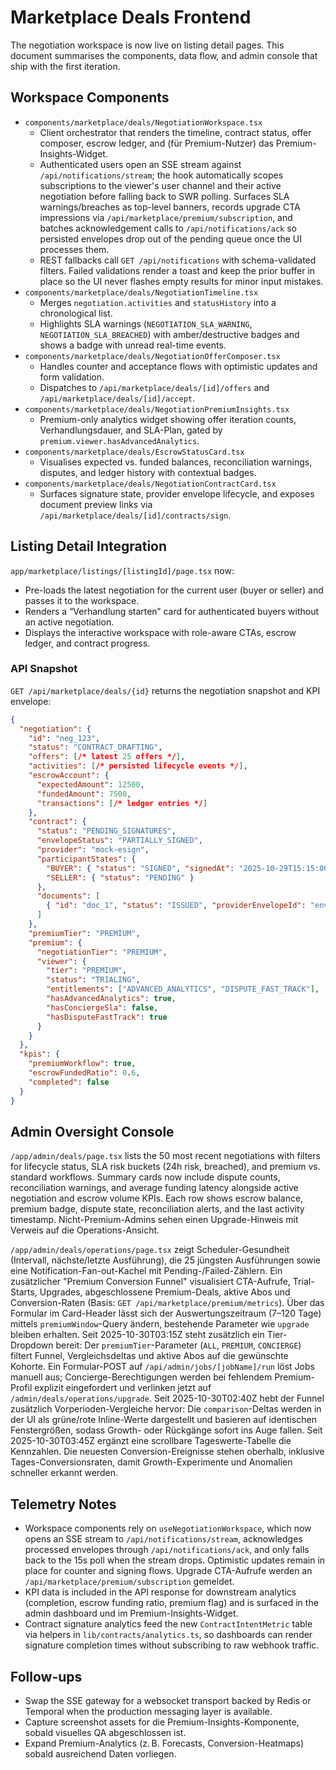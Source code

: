 # Marketplace Deals Frontend

The negotiation workspace is now live on listing detail pages. This document summarises the components, data flow, and admin
console that ship with the first iteration.

## Workspace Components

* `components/marketplace/deals/NegotiationWorkspace.tsx`
  * Client orchestrator that renders the timeline, contract status, offer composer, escrow ledger, and (für Premium-Nutzer)
    das Premium-Insights-Widget.
  * Authenticated users open an SSE stream against `/api/notifications/stream`; the hook automatically scopes subscriptions to
    the viewer's user channel and their active negotiation before falling back to SWR polling. Surfaces SLA warnings/breaches as
    top-level banners, records upgrade CTA impressions via `/api/marketplace/premium/subscription`, and batches acknowledgement
    calls to `/api/notifications/ack` so persisted envelopes drop out of the pending queue once the UI processes them.
  * REST fallbacks call `GET /api/notifications` with schema-validated filters. Failed validations render a toast and keep the
    prior buffer in place so the UI never flashes empty results for minor input mistakes.
* `components/marketplace/deals/NegotiationTimeline.tsx`
  * Merges `negotiation.activities` and `statusHistory` into a chronological list.
  * Highlights SLA warnings (`NEGOTIATION_SLA_WARNING`, `NEGOTIATION_SLA_BREACHED`) with amber/destructive badges and shows a
    badge with unread real-time events.
* `components/marketplace/deals/NegotiationOfferComposer.tsx`
  * Handles counter and acceptance flows with optimistic updates and form validation.
  * Dispatches to `/api/marketplace/deals/[id]/offers` and `/api/marketplace/deals/[id]/accept`.
* `components/marketplace/deals/NegotiationPremiumInsights.tsx`
  * Premium-only analytics widget showing offer iteration counts, Verhandlungsdauer, and SLA-Plan, gated by
    `premium.viewer.hasAdvancedAnalytics`.
* `components/marketplace/deals/EscrowStatusCard.tsx`
  * Visualises expected vs. funded balances, reconciliation warnings, disputes, and ledger history with contextual badges.
* `components/marketplace/deals/NegotiationContractCard.tsx`
  * Surfaces signature state, provider envelope lifecycle, and exposes document preview links via `/api/marketplace/deals/[id]/contracts/sign`.

## Listing Detail Integration

`app/marketplace/listings/[listingId]/page.tsx` now:

* Pre-loads the latest negotiation for the current user (buyer or seller) and passes it to the workspace.
* Renders a “Verhandlung starten” card for authenticated buyers without an active negotiation.
* Displays the interactive workspace with role-aware CTAs, escrow ledger, and contract progress.

### API Snapshot

`GET /api/marketplace/deals/{id}` returns the negotiation snapshot and KPI envelope:

```json
{
  "negotiation": {
    "id": "neg_123",
    "status": "CONTRACT_DRAFTING",
    "offers": [/* latest 25 offers */],
    "activities": [/* persisted lifecycle events */],
    "escrowAccount": {
      "expectedAmount": 12500,
      "fundedAmount": 7500,
      "transactions": [/* ledger entries */]
    },
    "contract": {
      "status": "PENDING_SIGNATURES",
      "envelopeStatus": "PARTIALLY_SIGNED",
      "provider": "mock-esign",
      "participantStates": {
        "BUYER": { "status": "SIGNED", "signedAt": "2025-10-29T15:15:00.000Z" },
        "SELLER": { "status": "PENDING" }
      },
      "documents": [
        { "id": "doc_1", "status": "ISSUED", "providerEnvelopeId": "env_1" }
      ]
    },
    "premiumTier": "PREMIUM",
    "premium": {
      "negotiationTier": "PREMIUM",
      "viewer": {
        "tier": "PREMIUM",
        "status": "TRIALING",
        "entitlements": ["ADVANCED_ANALYTICS", "DISPUTE_FAST_TRACK"],
        "hasAdvancedAnalytics": true,
        "hasConciergeSla": false,
        "hasDisputeFastTrack": true
      }
    }
  },
  "kpis": {
    "premiumWorkflow": true,
    "escrowFundedRatio": 0.6,
    "completed": false
  }
}
```

## Admin Oversight Console

`/app/admin/deals/page.tsx` lists the 50 most recent negotiations with filters for lifecycle status, SLA risk buckets (24h risk,
breached), and premium vs. standard workflows. Summary cards now include dispute counts, reconciliation warnings, and average
funding latency alongside active negotiation and escrow volume KPIs. Each row shows escrow balance, premium badge, dispute
state, reconciliation alerts, and the last activity timestamp. Nicht-Premium-Admins sehen einen Upgrade-Hinweis mit Verweis auf
die Operations-Ansicht.

`/app/admin/deals/operations/page.tsx` zeigt Scheduler-Gesundheit (Intervall, nächste/letzte Ausführung), die 25 jüngsten
Ausführungen sowie eine Notification-Fan-out-Kachel mit Pending-/Failed-Zählern. Ein zusätzlicher "Premium Conversion Funnel"
visualisiert CTA-Aufrufe, Trial-Starts, Upgrades, abgeschlossene Premium-Deals, aktive Abos und Conversion-Raten (Basis:
`GET /api/marketplace/premium/metrics`). Über das Formular im Card-Header lässt sich der Auswertungszeitraum (7–120 Tage)
mittels `premiumWindow`-Query ändern, bestehende Parameter wie `upgrade` bleiben erhalten. Seit 2025-10-30T03:15Z steht
zusätzlich ein Tier-Dropdown bereit: Der `premiumTier`-Parameter (`ALL`, `PREMIUM`, `CONCIERGE`) filtert Funnel, Vergleichsdeltas
und aktive Abos auf die gewünschte Kohorte. Ein Formular-POST auf
`/api/admin/jobs/[jobName]/run` löst Jobs manuell aus; Concierge-Berechtigungen werden bei fehlendem Premium-Profil explizit
eingefordert und verlinken jetzt auf `/admin/deals/operations/upgrade`.
Seit 2025-10-30T02:40Z hebt der Funnel zusätzlich Vorperioden-Vergleiche hervor: Die `comparison`-Deltas werden in der UI als
grüne/rote Inline-Werte dargestellt und basieren auf identischen Fenstergrößen, sodass Growth- oder Rückgänge sofort ins Auge
fallen.
Seit 2025-10-30T03:45Z ergänzt eine scrollbare Tageswerte-Tabelle die Kennzahlen. Die neuesten Conversion-Ereignisse stehen
oberhalb, inklusive Tages-Conversionsraten, damit Growth-Experimente und Anomalien schneller erkannt werden.

## Telemetry Notes

* Workspace components rely on `useNegotiationWorkspace`, which now opens an SSE stream to `/api/notifications/stream`,
  acknowledges processed envelopes through `/api/notifications/ack`, and only falls back to the 15s poll when the stream drops.
  Optimistic updates remain in place for counter and signing flows. Upgrade CTA-Aufrufe werden an
  `/api/marketplace/premium/subscription` gemeldet.
* KPI data is included in the API response for downstream analytics (completion, escrow funding ratio, premium flag) and is
  surfaced in the admin dashboard und im Premium-Insights-Widget.
* Contract signature analytics feed the new `ContractIntentMetric` table via helpers in `lib/contracts/analytics.ts`, so
  dashboards can render signature completion times without subscribing to raw webhook traffic.

## Follow-ups

* Swap the SSE gateway for a websocket transport backed by Redis or Temporal when the production messaging layer is available.
* Capture screenshot assets for die Premium-Insights-Komponente, sobald visuelles QA abgeschlossen ist.
* Expand Premium-Analytics (z. B. Forecasts, Conversion-Heatmaps) sobald ausreichend Daten vorliegen.
